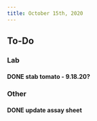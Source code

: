 ```yaml
---
title: October 15th, 2020
---
```


## **To-Do**
### **Lab**
#### DONE stab tomato - 9.18.20?

### **Other**
#### DONE update assay sheet
